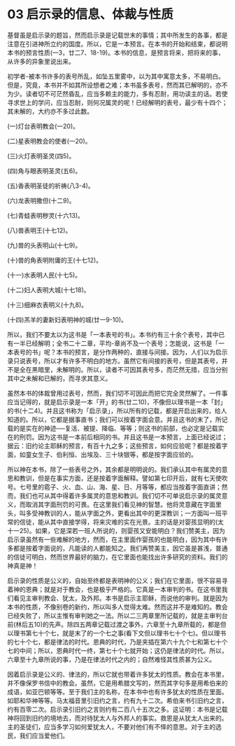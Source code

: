 # 03 启示录的信息、体裁与性质


基督虽是启示录的题旨，然而启示录是记载世末的事情；其中所发生的各事，都是注意在引进神所立约的国度。所以，它是一本预言。在本书的开始和结束，都说明本书的预言性质(一3，廿二7、18-19)。本书的信息，是预言将来，把将来的事，从许多的异象里说出来。

初学者-被本书许多的表号所乱，如坠五里雾中，以为其中寓意太多，不易明白。但是，究竟，本书并不如其所设想者之难；本书虽多表号，然而其已解明的，亦不为少。读者切不可茫然昏乱，应当多赖主的能力，多有忍耐，用功读主的话。若使寻求世上的学问，应当忍耐，则何况属灵的呢！已经解明的表号，最少有十四个；其未解的，大约亦不多过此数。

(一)灯台表明教会(一20)。

(二)星表明教会的使者(一20)。

(三)火灯表明圣灵(四5)。

(四)角与眼表明圣灵(五6)。

(五)香表明圣徒的祈祷(八3-4)。

(六)龙表明撒但(十二9)。

(七)青蛙表明秽灵(十六13)。

(八)兽表明王(十七12)。

(九)兽的头表明山(十七9)。

(十)兽的角表明附庸的王(十七12)。

(十一)水表明人民(十七5)。

(十二)妇人表明大城(十七18)。

(十三)细麻衣表明义(十九8)。

(十四)羔羊的妻新妇表明神的城(廿一9-10)。

所以，我们不要太以为这书是「一本表号的书」。本书约有三十余个表号，其中已有一半已经解明；全书二十二章，平均-章尚不及一个表号；怎能说，这书是「一本表号的书」呢？本书的预言，是分作两种的，直接与间接。因为，人们以为启示录只说表号，所以才有许多不明白的地方。虽然它有间接的表号，但是其表号，并不是全在黑暗里，未解明的。所以，读者不可因其表号多，而茫然无措，应当分别其中之未解和已解的，而寻求其意义。

虽然本书的体裁曾用过表号，然而，我们切不可因此而把它完全灵然解了。一件事应当记得的，就是启示录是一本「开」的书(廿二10)，不像但以理书是一本「封」的书(十二4)。并且这书称为「启示录」，所以所有的记载，都是开启出来的，给人知道的。所以，它都是据事直书；我们可以按着字面会意。并且这书的末了，所记载的是实在的神迹──复活、被提、降临、等等；则这书的前部，也必定是记载实在的刑罚。因为这书是一本前后相同的书。并且这书是一本预言，上面已经说过；据云：旧约论主耶稣的预言，有百十九之多；这些预言，如何应验呢？都是按着字面，如童女生子、伯利恒、出埃及、三十块银等，都是按字面应验的。

所以神在本书，除了一些表号之外，其余都是明明说的。我们承认其中有属灵的意思和教训，但是在事实方面，还是按着字面解释。譬如第七印开后，就有七天使吹号。七号里的雹子、火、血、山、海、星、日、月等等，都应当按着字面直讲；然而，我们也可从其中得着许多属灵的意思和教训。我们切不可单说启示录的属灵意义，而取消其字面刑罚的可畏。在这里我们看见神的智慧。他将灵意藏在字面里头，叫多受神教训的人，能从字面之外，更看出其中的更深教训；一方面叫一班平常的信徒，能从其中直接学得，将来灾难的实在光景。主的话是对婴孩显明的(太十一25)。如果，它是深若一班人所说的，则婴孩又安能明白？我们赞美主，因为启示录虽然有一些难解的地方，然而，在主里面作婴孩的也能明白，因为其中有许多都是按着字面说的，凡能读的人都能知之。我们再赞美主，因它虽是甚浅，普通的信徒可明白，然而世界最好的脑力，在它里面也能找出许多研究的资料。我们的神真是神！

启示录的性质是公义的，自始至终都是表明神的公义；我们在它里面，很不容易寻着神的恩典；就是对于教会，也是极乎严格的。它真是一本审判的书。在这书里我们看见主审判教会、犹太，及外邦。本书是启示主耶稣，而说他的审判。就是因为本书的性质，不像别卷的新约，所以叫多人觉得太难。然而这并不是难知的。教会已经失败了，所以主惟有审判她之一法。所以二三两章里所记载的，就是主审判台前(林后五10)的先声。除四五两章记载过渡之事外，六章至十九章所载的，都是但以理书第七十个七，就是末了的一个七之事(看下文但以理书七十个七)。但以理书的七十个七，都是律法的时代。恩典的时代，乃是夹插在第六十九个七和第七十个七的中间；所以，恩典时代一终，第七十个七就开始；这仍是律法的时代。所以，六章至十九章所说的事，乃是在律法时代之内的；自然难怪其性质甚为公义。

因着启示录是公义的、律法的，所以它就也带着许多犹太的性质。教会在本书里，并不像保罗书信中的教会。虽然，它是用希腊文写的，然而其字句多是用希伯来的成语，如亚巴顿等等。至于我们主的名称，在本书中也有许多犹太的性质在里面。如耶和华神等等。马太福音里引旧约之言，约有九十二次。希伯来书引旧约之言，约有百零二次。启示录引旧约之言则约有二百八十五次之多。这证明：本书是记载神将回到旧约的境地去，而对待犹太人与外邦人的事实。救恩是从犹太人出来的。主的圣徒们，应当多学习如何爱犹太人，不要对他们有不怿的意思。对于主的选民，我们应当爱他们。

